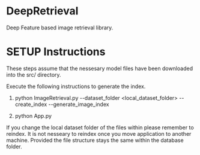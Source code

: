 # DeepRetrieval
Deep Feature based image retrieval library.


# SETUP Instructions

These steps assume that the nessesary model files have been downloaded into the src/ directory.

Execute the following instructions to generate the index.

1. python ImageRetrieval.py --dataset_folder <local_dataset_folder> --create_index --generate_image_index

2. python App.py

If you change the local dataset folder of the files within please remember to reindex. It is not nesseary to reindex once you move application to another machine. Provided the file structure stays the same within the database folder.

